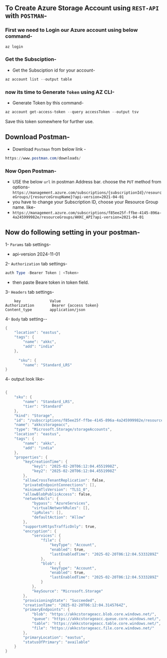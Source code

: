 ## To Create Azure Storage Account using `REST-API` with `POSTMAN`-
### First we need to Login our Azure account using below command-
```powershell
az login
```

### Get the Subsciption-
- Get the Subsciption id for your account-
```powershell
az account list --output table
```
### now its time to Generate `Token` using AZ CLI-
- Generate Token by this command-
```powershell
az account get-access-token --query accessToken --output tsv
```
Save this token somewhere for further use.
## Download Postman-
- Download `Postman` from below link - 
```powershell
https://www.postman.com/downloads/
```
### Now Open Postman-
- USE the below `url` in postman Address bar. choose the `PUT` method from options-
`https://management.azure.com/subscriptions/{subscriptionId}/resourceGroups/{resourceGroupName}?api-version=2021-04-01`
- you have to change your Subscription ID, choose your Resource Group name. like-
- `https://management.azure.com/subscriptions/f85ee25f-ffbe-4145-896a-4a245999982e/resourceGroups/AKKC_API?api-version=2021-04-01`
  
## Now do following setting in your postman-
1- `Params` tab settings-
- api-version       2024-11-01 

2- `Authorization` tab settings-
```powershell
auth Type -Bearer Token | <Token>
```
- then paste Beare token in token field.
  
3- `Headers` tab settings-
```poweershell
    key             Value
Authorization        Bearer {access token}
Content_type        application/json
```

4- `Body` tab setting--
```powershell
{
    "location": "eastus",
    "tags": {
        "name": "akkc", 
        "add": "india"
    },
    
      "sku": {
        "name": "Standard_LRS"
}
```

4- output look like-
```powershell

{
    "sku": {
        "name": "Standard_LRS",
        "tier": "Standard"
    },
    "kind": "Storage",
    "id": "/subscriptions/f85ee25f-ffbe-4145-896a-4a245999982e/resourceGroups/AKKC_API/providers/Microsoft.Storage/storageAccounts/akkcstorageacc",
    "name": "akkcstorageacc",
    "type": "Microsoft.Storage/storageAccounts",
    "location": "eastus",
    "tags": {
        "name": "akkc",
        "add": "india"
    },
    "properties": {
        "keyCreationTime": {
            "key1": "2025-02-20T06:12:04.4551998Z",
            "key2": "2025-02-20T06:12:04.4551998Z"
        },
        "allowCrossTenantReplication": false,
        "privateEndpointConnections": [],
        "minimumTlsVersion": "TLS1_0",
        "allowBlobPublicAccess": false,
        "networkAcls": {
            "bypass": "AzureServices",
            "virtualNetworkRules": [],
            "ipRules": [],
            "defaultAction": "Allow"
        },
        "supportsHttpsTrafficOnly": true,
        "encryption": {
            "services": {
                "file": {
                    "keyType": "Account",
                    "enabled": true,
                    "lastEnabledTime": "2025-02-20T06:12:04.5333289Z"
                },
                "blob": {
                    "keyType": "Account",
                    "enabled": true,
                    "lastEnabledTime": "2025-02-20T06:12:04.5333289Z"
                }
            },
            "keySource": "Microsoft.Storage"
        },
        "provisioningState": "Succeeded",
        "creationTime": "2025-02-20T06:12:04.3145764Z",
        "primaryEndpoints": {
            "blob": "https://akkcstorageacc.blob.core.windows.net/",
            "queue": "https://akkcstorageacc.queue.core.windows.net/",
            "table": "https://akkcstorageacc.table.core.windows.net/",
            "file": "https://akkcstorageacc.file.core.windows.net/"
        },
        "primaryLocation": "eastus",
        "statusOfPrimary": "available"
    }
}
```
